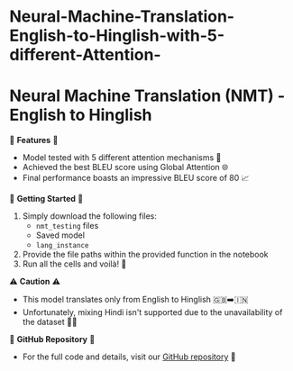 # Neural-Machine-Translation-English-to-Hinglish-with-5-different-Attention-

# Neural Machine Translation (NMT) - English to Hinglish

🌟 **Features** 🌟
- Model tested with 5 different attention mechanisms 🤖
- Achieved the best BLEU score using Global Attention 🌐
- Final performance boasts an impressive BLEU score of 80 📈

🚀 **Getting Started** 🚀
1. Simply download the following files:
   - `nmt_testing` files
   - Saved model
   - `lang_instance`
2. Provide the file paths within the provided function in the notebook
3. Run all the cells and voilà! 🚗

⚠️ **Caution** ⚠️
- This model translates only from English to Hinglish 🇬🇧➡️🇮🇳
- Unfortunately, mixing Hindi isn't supported due to the unavailability of the dataset 🙅‍♂️

📌 **GitHub Repository** 📌
- For the full code and details, visit our [GitHub repository](https://github.com/shiv2398/Neural-Machine-Translation-English-to-Hinglish-with-5-different-Attention-) 📂

